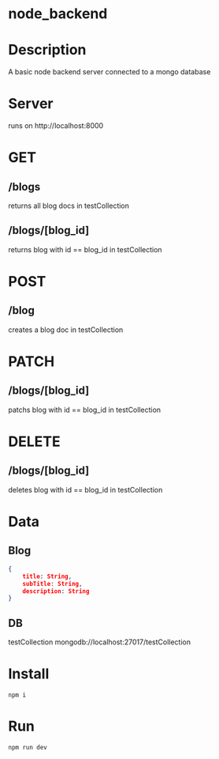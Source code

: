 # node_backend

# Description
A basic node backend server connected to a mongo database

# Server
runs on http://localhost:8000

# GET

## /blogs
returns all blog docs in testCollection

## /blogs/[blog_id]
returns blog with id == blog_id in testCollection

# POST

## /blog
creates a blog doc in testCollection

# PATCH

## /blogs/[blog_id]
patchs blog with id == blog_id in testCollection

# DELETE

## /blogs/[blog_id]
deletes blog with id == blog_id in testCollection

# Data
## Blog
```json
{
    title: String,
    subTitle: String,
    description: String
}
```

## DB
testCollection
mongodb://localhost:27017/testCollection

# Install
`npm i`

# Run
`npm run dev`

